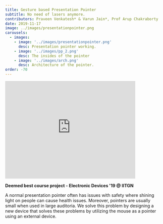 ```yaml
---
title: Gesture based Presentation Pointer
subtitle: No need of lasers anymore.
contributors: Praveen Venkatesh* & Varun Jain*, Prof Arup Chakraborty
date: 2019-11-17
image: ../images/presentationpointer.png
carousels: 
  - images: 
    - image: '../images/presentationpointer.png'
      desc: Presentation pointer working.
    - image: '../images/pp_2.png'
      desc: The insides of the pointer
    - image: '../images/arch.png'
      desc: Architecture of the pointer.
order: -70
---
```


<iframe width="420" height="315" src="http://www.youtube.com/embed/GQc7L0EPPWk" frameborder="0" allowfullscreen></iframe>

**Deemed best course project - Electronic Devices '19 @ IITGN**

A normal presentation pointer often has issues with safety where shining light on people can cause health issues. Moreover, pointers are usually small when used in large auditoria. We solve this problem by designing a new device that solves these problems by utilizing the mouse as a pointer using an external device.



